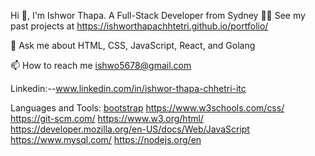 Hi 👋, I'm Ishwor Thapa.
A Full-Stack Developer from Sydney
👨‍💻 See my past projects at https://ishworthapachhtetri.github.io/portfolio/

💬 Ask me about HTML, CSS, JavaScript, React, and Golang

📫 How to reach me ishwo5678@gmail.com

Linkedin:--www.linkedin.com/in/ishwor-thapa-chhetri-itc

Languages and Tools:
[bootstrap](https://getbootstrap.com/)
https://www.w3schools.com/css/
https://git-scm.com/
https://www.w3.org/html/
https://developer.mozilla.org/en-US/docs/Web/JavaScript
https://www.mysql.com/
https://nodejs.org/en
